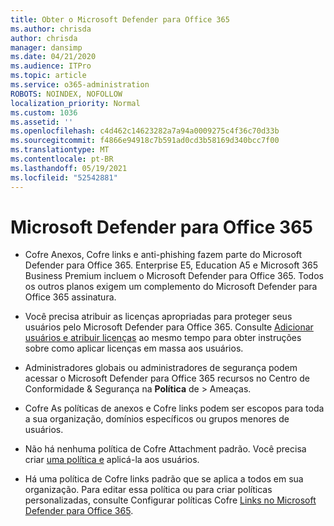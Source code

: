 ```yaml
---
title: Obter o Microsoft Defender para Office 365
ms.author: chrisda
author: chrisda
manager: dansimp
ms.date: 04/21/2020
ms.audience: ITPro
ms.topic: article
ms.service: o365-administration
ROBOTS: NOINDEX, NOFOLLOW
localization_priority: Normal
ms.custom: 1036
ms.assetid: ''
ms.openlocfilehash: c4d462c14623282a7a94a0009275c4f36c70d33b
ms.sourcegitcommit: f4866e94918c7b591ad0cd3b58169d340bcc7f00
ms.translationtype: MT
ms.contentlocale: pt-BR
ms.lasthandoff: 05/19/2021
ms.locfileid: "52542881"
---
```

# <a name="microsoft-defender-for-office-365"></a>Microsoft Defender para Office 365

- Cofre Anexos, Cofre links e anti-phishing fazem parte do Microsoft Defender para Office 365. Enterprise E5, Education A5 e Microsoft 365 Business Premium incluem o Microsoft Defender para Office 365. Todos os outros planos exigem um complemento do Microsoft Defender para Office 365 assinatura.

- Você precisa atribuir as licenças apropriadas para proteger seus usuários pelo Microsoft Defender para Office 365. Consulte [Adicionar usuários e atribuir licenças](/microsoft-365/admin/add-users/add-users) ao mesmo tempo para obter instruções sobre como aplicar licenças em massa aos usuários.

- Administradores globais ou administradores de segurança podem acessar o Microsoft Defender para Office 365 recursos no Centro de Conformidade & Segurança na **Política** de \> Ameaças.

- Cofre As políticas de anexos e Cofre links podem ser escopos para toda a sua organização, domínios específicos ou grupos menores de usuários.

- Não há nenhuma política de Cofre Attachment padrão. Você precisa criar [uma política e](/microsoft-365/security/office-365-security/set-up-atp-safe-attachments-policies) aplicá-la aos usuários.

- Há uma política de Cofre links padrão que se aplica a todos em sua organização. Para editar essa política ou para criar políticas personalizadas, consulte Configurar políticas Cofre [Links no Microsoft Defender para Office 365](/microsoft-365/security/office-365-security/set-up-atp-safe-links-policies).
